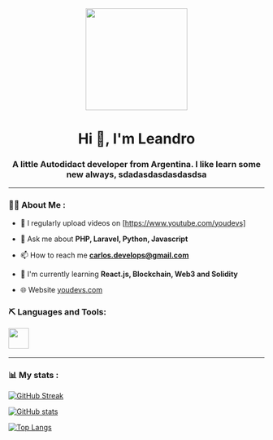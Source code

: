 <div id="header" align="center">
    <img src="https://giphy.com/embed/1Aj491qX7K45qZs6EP" width="200"/>
   <h1 align="center">Hi 👋, I'm Leandro</h1>
   <h3 align="center">A little Autodidact developer from Argentina. I like learn some new always, sdadasdasdasdasdsa</h3>
</div>

---

### 👨‍💻 About Me :
- 📝 I regularly upload videos on [https://www.youtube.com/youdevs]

- 💬 Ask me about **PHP, Laravel, Python, Javascript**

- 📫 How to reach me **carlos.develops@gmail.com**

- 🌱 I'm currently learning **React.js, Blockchain, Web3 and Solidity**

- 🌐 Website [youdevs.com](youdevs.com)

<div align="left">
    <h3>⛏ Languages and Tools:</h3>
    <div>
        <img src="" width="40" height="40"/>&nbsp;
    </div>
</div>

---

### 📊 My stats :

[![GitHub Streak](https://streak-stats.demolab.com/?user=dumbsito)](https://git.io/streak-stats)

[![ GitHub stats](https://github-readme-stats.vercel.app/api?username=dumbsito)](https://github.com/anuraghazra/github-readme-stats)

[![Top Langs](https://github-readme-stats.vercel.app/api/top-langs/?username=dumbsito&layout=compact)](https://github.com/anuraghazra/github-readme-stats)

